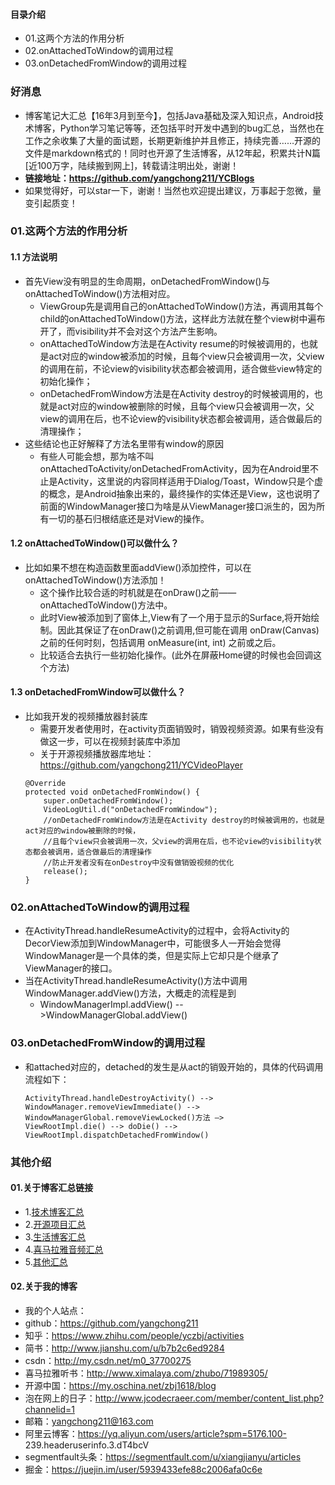 #### 目录介绍
- 01.这两个方法的作用分析
- 02.onAttachedToWindow的调用过程
- 03.onDetachedFromWindow的调用过程



### 好消息
- 博客笔记大汇总【16年3月到至今】，包括Java基础及深入知识点，Android技术博客，Python学习笔记等等，还包括平时开发中遇到的bug汇总，当然也在工作之余收集了大量的面试题，长期更新维护并且修正，持续完善……开源的文件是markdown格式的！同时也开源了生活博客，从12年起，积累共计N篇[近100万字，陆续搬到网上]，转载请注明出处，谢谢！
- **链接地址：https://github.com/yangchong211/YCBlogs**
- 如果觉得好，可以star一下，谢谢！当然也欢迎提出建议，万事起于忽微，量变引起质变！




### 01.这两个方法的作用分析
#### 1.1 方法说明
- 首先View没有明显的生命周期，onDetachedFromWindow()与onAttachedToWindow()方法相对应。
    - ViewGroup先是调用自己的onAttachedToWindow()方法，再调用其每个child的onAttachedToWindow()方法，这样此方法就在整个view树中遍布开了，而visibility并不会对这个方法产生影响。
    - onAttachedToWindow方法是在Activity resume的时候被调用的，也就是act对应的window被添加的时候，且每个view只会被调用一次，父view的调用在前，不论view的visibility状态都会被调用，适合做些view特定的初始化操作；
    - onDetachedFromWindow方法是在Activity destroy的时候被调用的，也就是act对应的window被删除的时候，且每个view只会被调用一次，父view的调用在后，也不论view的visibility状态都会被调用，适合做最后的清理操作；
- 这些结论也正好解释了方法名里带有window的原因
    - 有些人可能会想，那为啥不叫onAttachedToActivity/onDetachedFromActivity，因为在Android里不止是Activity，这里说的内容同样适用于Dialog/Toast，Window只是个虚的概念，是Android抽象出来的，最终操作的实体还是View，这也说明了前面的WindowManager接口为啥是从ViewManager接口派生的，因为所有一切的基石归根结底还是对View的操作。



#### 1.2 onAttachedToWindow()可以做什么？
- 比如如果不想在构造函数里面addView()添加控件，可以在onAttachedToWindow()方法添加！
    - 这个操作比较合适的时机就是在onDraw()之前——onAttachedToWindow()方法中。
    - 此时View被添加到了窗体上,View有了一个用于显示的Surface,将开始绘制。因此其保证了在onDraw()之前调用,但可能在调用 onDraw(Canvas) 之前的任何时刻，包括调用 onMeasure(int, int) 之前或之后。
    - 比较适合去执行一些初始化操作。(此外在屏蔽Home键的时候也会回调这个方法)

    

    
#### 1.3 onDetachedFromWindow可以做什么？
- 比如我开发的视频播放器封装库
    - 需要开发者使用时，在activity页面销毁时，销毁视频资源。如果有些没有做这一步，可以在视频封装库中添加
    - 关于开源视频播放器库地址：https://github.com/yangchong211/YCVideoPlayer
    ```
    @Override
    protected void onDetachedFromWindow() {
        super.onDetachedFromWindow();
        VideoLogUtil.d("onDetachedFromWindow");
        //onDetachedFromWindow方法是在Activity destroy的时候被调用的，也就是act对应的window被删除的时候，
        //且每个view只会被调用一次，父view的调用在后，也不论view的visibility状态都会被调用，适合做最后的清理操作
        //防止开发者没有在onDestroy中没有做销毁视频的优化
        release();
    }
    ```


### 02.onAttachedToWindow的调用过程
- 在ActivityThread.handleResumeActivity的过程中，会将Activity的DecorView添加到WindowManager中，可能很多人一开始会觉得WindowManager是一个具体的类，但是实际上它却只是个继承了ViewManager的接口。
- 当在ActivityThread.handleResumeActivity()方法中调用WindowManager.addView()方法，大概走的流程是到
    - WindowManagerImpl.addView() -->WindowManagerGlobal.addView()


### 03.onDetachedFromWindow的调用过程
- 和attached对应的，detached的发生是从act的销毁开始的，具体的代码调用流程如下：
    ```
    ActivityThread.handleDestroyActivity() -->
    WindowManager.removeViewImmediate() -->
    WindowManagerGlobal.removeViewLocked()方法 —>
    ViewRootImpl.die() --> doDie() -->
    ViewRootImpl.dispatchDetachedFromWindow()
    ```




### 其他介绍
#### 01.关于博客汇总链接
- 1.[技术博客汇总](https://www.jianshu.com/p/614cb839182c)
- 2.[开源项目汇总](https://blog.csdn.net/m0_37700275/article/details/80863574)
- 3.[生活博客汇总](https://blog.csdn.net/m0_37700275/article/details/79832978)
- 4.[喜马拉雅音频汇总](https://www.jianshu.com/p/f665de16d1eb)
- 5.[其他汇总](https://www.jianshu.com/p/53017c3fc75d)



#### 02.关于我的博客
- 我的个人站点：
- github：https://github.com/yangchong211
- 知乎：https://www.zhihu.com/people/yczbj/activities
- 简书：http://www.jianshu.com/u/b7b2c6ed9284
- csdn：http://my.csdn.net/m0_37700275
- 喜马拉雅听书：http://www.ximalaya.com/zhubo/71989305/
- 开源中国：https://my.oschina.net/zbj1618/blog
- 泡在网上的日子：http://www.jcodecraeer.com/member/content_list.php?channelid=1
- 邮箱：yangchong211@163.com
- 阿里云博客：https://yq.aliyun.com/users/article?spm=5176.100- 239.headeruserinfo.3.dT4bcV
- segmentfault头条：https://segmentfault.com/u/xiangjianyu/articles
- 掘金：https://juejin.im/user/5939433efe88c2006afa0c6e










